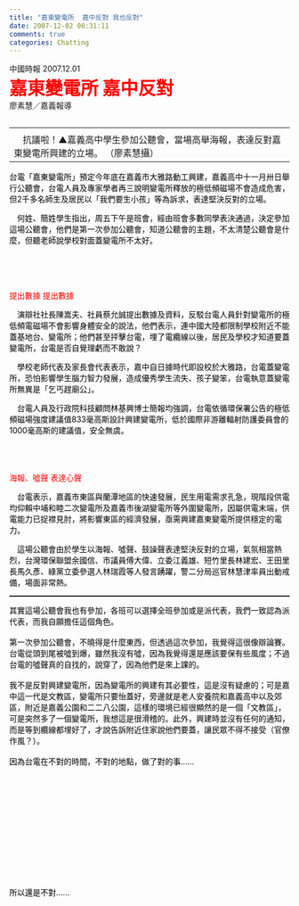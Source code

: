 ```yaml
---
title: "嘉東變電所  嘉中反對 我也反對"
date: 2007-12-02 00:31:11
comments: true
categories: Chatting
---
```


<span class="txt13">		中國時報 2007.12.01　		</span><br />				<font size="6" style="font-weight: bold; color: rgb(255, 0, 0);"><span class="txt24RB"><!--title begin-->嘉東變電所 嘉中反對<!--title end--></span></font><br />		<span class="txt13"><!--authorname begin-->廖素慧／嘉義報導<!--authorname end--></span><span class="txt15"><p>		<!--content begin--><table width="250" cellspacing="6" cellpadding="0" border="0" align="left"><tbody><tr><td scope="row"></td></tr><tr><td class="txt11" scope="row">　抗議啦！▲嘉義高中學生參加公聽會，當場高舉海報，表達反對嘉東變電所興建的立場。 （廖素慧攝）</td></tr></tbody></table></p><div id="ctkeywordcontent"><p><span style="color: rgb(0, 0, 0);">    　台電「嘉東變電所」預定今年底在嘉義市大雅路動工興建，嘉義高中十一月卅日舉行公聽會，台電人員及專家學者再三說明變電所釋放的極低頻磁場不會造成危害，但2千多名師生及居民以「我們要生小孩」等為訴求，表達堅決反對的立場。</span></p><p style="color: rgb(0, 0, 0);">    　何姓、簡姓學生指出，周五下午是班會，經由班會多數同學表決通過，決定參加這場公聽會，他們是第一次參加公聽會，知道公聽會的主題，不太清楚公聽會是什麼，但聽老師說學校對面蓋變電所不太好。</p><p style="color: rgb(0, 0, 0);">    　<span style="color: rgb(255, 0, 0);"><br /></span></p><p style="color: rgb(0, 0, 0);"><span style="color: rgb(255, 0, 0);"><br /></span></p><p style="color: rgb(0, 0, 0);"><span style="color: rgb(255, 0, 0);">提出數據 提出數據</span></p><p style="color: rgb(0, 0, 0);">    　演辯社社長陳嵩夫、社員蔡允誠提出數據及資料，反駁台電人員針對變電所的極低頻電磁場不會影響身體安全的說法，他們表示，連中國大陸都限制學校附近不能蓋基地台、變電所；他們甚至抨擊台電，埋了電纜線以後，居民及學校才知道要蓋變電所，台電是否自覺理虧而不敢說？</p><p style="color: rgb(0, 0, 0);">    　學校老師代表及家長會代表表示，嘉中自日據時代即設校於大雅路，台電蓋變電所，恐怕影響學生腦力智力發展，造成優秀學生流失、孩子變笨，台電執意蓋變電所無異是「乞丐趕廟公」。</p><p style="color: rgb(0, 0, 0);">    　台電人員及行政院科技顧問林基興博士簡報均強調，台電依循環保署公告的極低頻磁場強度建議值833毫高斯設計興建變電所，低於國際非游離輻射防護委員會的1000毫高斯的建議值，安全無虞。</p><p style="color: rgb(0, 0, 0);">    　<span style="color: rgb(255, 0, 0);"><br /></span></p><p style="color: rgb(0, 0, 0);"><span style="color: rgb(255, 0, 0);"><br />海報、噓聲 表達心聲</span></p><p style="color: rgb(0, 0, 0);">    　台電表示，嘉義市東區與蘭潭地區的快速發展，民生用電需求孔急，現階段供電均仰賴中埔和睦二次變電所及嘉義市後湖變電所等外圍變電所，因屬供電末端，供電能力已捉襟見肘，將影響東區的經濟發展，亟需興建嘉東變電所提供穩定的電力。</p><p style="color: rgb(0, 0, 0);">    　這場公聽會由於學生以海報、噓聲、鼓譟聲表達堅決反對的立場，氣氛相當熱烈，台灣環保聯盟余國信、市議員傅大偉、立委江義雄、短竹里長林建宏、王田里長馬久彥、綠黨立委參選人林瑞霞等人發言踴躍，警二分局巡官林慧津率員出動戒備，場面非常熱。</p><hr style="width: 100%; height: 2px;" /><span style="color: rgb(0, 0, 0);">其實這場公聽會我也有參加，各班可以選擇全班參加或是派代表，我們一致認為派代表，而我自願擔任這個角色。</span><br style="color: rgb(0, 0, 0);" /><br style="color: rgb(0, 0, 0);" /><span style="color: rgb(0, 0, 0);">第一次參加公聽會，不曉得是什麼東西，但透過這次參加，我覺得這很像辯論賽。台電從頭到尾被噓到爆，雖然我沒有噓，因為我覺得還是應該要保有些風度；不過台電的噓聲真的自找的，說穿了，因為他們是來上課的。</span><br style="color: rgb(0, 0, 0);" /><br style="color: rgb(0, 0, 0);" /><span style="color: rgb(0, 0, 0);">我不是反對興建變電所，因為變電所的興建有其必要性，這是沒有疑慮的；可是嘉中這一代是文教區，變電所只要怡蓋好，旁邊就是老人安養院和嘉義高中以及郊區，附近是嘉義公園和二二八公園，這樣的環境已經很顯然的是一個「文教區」，可是突然多了一個變電所，我想這是很滑稽的。此外，興建時並沒有任何的通知，而是等到纜線都埋好了，才說告訴附近住家說他們要蓋，讓民眾不得不接受（官僚作風？）。</span><br style="color: rgb(0, 0, 0);" /><br style="color: rgb(0, 0, 0);" /><span style="color: rgb(0, 0, 0);">因為台電在不對的時間，不對的地點，做了對的事......</span><br style="color: rgb(0, 0, 0);" /><p style="color: rgb(0, 0, 0);"><br /></p><br style="color: rgb(0, 0, 0);" /><br style="color: rgb(0, 0, 0);" /><br style="color: rgb(0, 0, 0);" /><br style="color: rgb(0, 0, 0);" /><br style="color: rgb(0, 0, 0);" /><br style="color: rgb(0, 0, 0);" /><br style="color: rgb(0, 0, 0);" /><br style="color: rgb(0, 0, 0);" /><br style="color: rgb(0, 0, 0);" /><br style="color: rgb(0, 0, 0);" /><span style="color: rgb(0, 0, 0);">所以還是不對......</span><br /></div></span>
